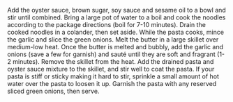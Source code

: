 Add the oyster sauce, brown sugar, soy sauce and sesame oil to a bowl and stir until combined.
Bring a large pot of water to a boil and cook the noodles according to the package directions (boil for 7-10 minutes). Drain the cooked noodles in a colander, then set aside.
While the pasta cooks, mince the garlic and slice the green onions. Melt the butter in a large skillet over medium-low heat. Once the butter is melted and bubbly, add the garlic and onions (save a few for garnish) and sauté until they are soft and fragrant (1-2 minutes).
Remove the skillet from the heat. Add the drained pasta and oyster sauce mixture to the skillet, and stir well to coat the pasta. If your pasta is stiff or sticky making it hard to stir, sprinkle a small amount of hot water over the pasta to loosen it up. Garnish the pasta with any reserved sliced green onions, then serve.